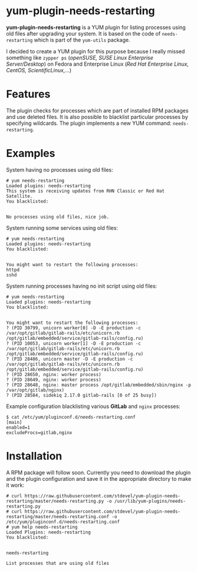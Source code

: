 yum-plugin-needs-restarting
===========================

**yum-plugin-needs-restarting** is a YUM plugin for listing processes using old files after upgrading your system.
It is based on the code of ``needs-restarting`` which is part of the ``yum-utils`` package.

I decided to create a YUM plugin for this purpose because I really missed something like ``zypper ps`` (*openSUSE, SUSE Linux Enterprise Server/Desktop*) on Fedora and Enterprise Linux (*Red Hat Enterprise Linux, CentOS, ScientificLinux,...*)

Features
========
The plugin checks for processes which are part of installed RPM packages and use deleted files. It is also possible to blacklist particular processes by specifying wildcards.
The plugin implements a new YUM command: ``needs-restarting``.

Examples
========
System having no processes using old files:
```
# yum needs-restarting
Loaded plugins: needs-restarting
This system is receiving updates from RHN Classic or Red Hat Satellite.
You blacklisted:


No processes using old files, nice job.
```

System running some services using old files:
```
# yum needs-restarting
Loaded plugins: needs-restarting
You blacklisted:


You might want to restart the following processes:
httpd
sshd
```

System running processes having no init script using old files:
```
# yum needs-restarting
Loaded plugins: needs-restarting
You blacklisted:


You might want to restart the following processes:
? (PID 30799, unicorn worker[0] -D -E production -c /var/opt/gitlab/gitlab-rails/etc/unicorn.rb /opt/gitlab/embedded/service/gitlab-rails/config.ru)
? (PID 10053, unicorn worker[1] -D -E production -c /var/opt/gitlab/gitlab-rails/etc/unicorn.rb /opt/gitlab/embedded/service/gitlab-rails/config.ru)
? (PID 28486, unicorn master -D -E production -c /var/opt/gitlab/gitlab-rails/etc/unicorn.rb /opt/gitlab/embedded/service/gitlab-rails/config.ru)
? (PID 28650, nginx: worker process)
? (PID 28649, nginx: worker process)
? (PID 28648, nginx: master process /opt/gitlab/embedded/sbin/nginx -p /var/opt/gitlab/nginx)
? (PID 28584, sidekiq 2.17.0 gitlab-rails [0 of 25 busy])
```

Example configuration blacklisting various **GitLab** and ``nginx`` processes:
```
$ cat /etc/yum/pluginconf.d/needs-restarting.conf
[main]
enabled=1
excludeProcs=gitlab,nginx
```

Installation
============
A RPM package will follow soon. Currently you need to download the plugin and the plugin configuration and save it in the appropriate directory to make it work:

```
# curl https://raw.githubusercontent.com/stdevel/yum-plugin-needs-restarting/master/needs-restarting.py -o /usr/lib/yum-plugins/needs-restarting.py
# curl https://raw.githubusercontent.com/stdevel/yum-plugin-needs-restarting/master/needs-restarting.conf -o /etc/yum/pluginconf.d/needs-restarting.conf
# yum help needs-restarting
Loaded Plugins: needs-restarting
You blacklisted:


needs-restarting

List processes that are using old files
```
